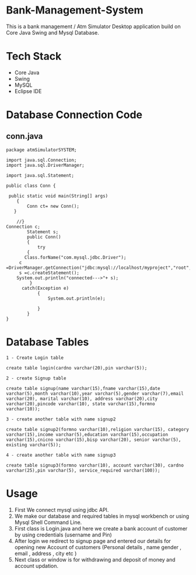 # Bank-Management-System
This is a bank management / Atm Simulator Desktop application build on Core Java Swing and Mysql Database.

# Tech Stack

- Core Java 
- Swing 
- MySQL
- Eclipse IDE


# Database Connection Code 
## conn.java

```
package atmSimulatorSYSTEM;

import java.sql.Connection;
import java.sql.DriverManager;
 
import java.sql.Statement;

public class Conn {
	
 public static void main(String[] args)
    {
	   	Conn ct= new Conn();
   }
	
	//}
Connection c;
	    Statement s;
	    public Conn()
	    {  
	    	try
	  	{  
	   Class.forName("com.mysql.jdbc.Driver"); 
	 c =DriverManager.getConnection("jdbc:mysql://localhost/myproject","root","");    
	 s =c.createStatement();  
	System.out.println("connected--->"+ s);
	     }
	  catch(Exception e)
	    	{ 
	            System.out.println(e);
	            
	        }  
	    }
}

```

# Database Tables
```
1 - Create Login table

create table login(cardno varchar(20),pin varchar(5));

2 - create Signup table

create table signup(name varchar(15),fname varchar(15),date varchar(5),month varchar(10),year varchar(5),gender varchar(7),email varchar(20), marital varchar(10), address varchar(20),city varchar(20),pincode varchar(10), state varchar(15),formno varchar(10));

3 - create another table with name signup2

create table signup2(formno varchar(10),religion varchar(15), category varchar(15),income varchar(5),education varchar(15),occupation varchar(15),cnicno varchar(15),bisp varchar(20), senior varchar(5), existing varchar(5));

4 - create another table with name signup3

create table signup3(formno varchar(10), account varchar(30), cardno varchar(25),pin varchar(5), service_required varchar(100));

```

# Usage

1. First We connect mysql using jdbc API.
2. We make our database and required tables in mysql workbench or using Mysql Shell Command Line.
3. First class is Login.java and here we create a bank account of customer by using credentials (username and Pin) 
4. After login we redirect to signup page and entered our details for opening new Account of customers (Personal details , name gender , email , address , city etc )  
5. Next class or window is for withdrawing and deposit of money and account updation.



















